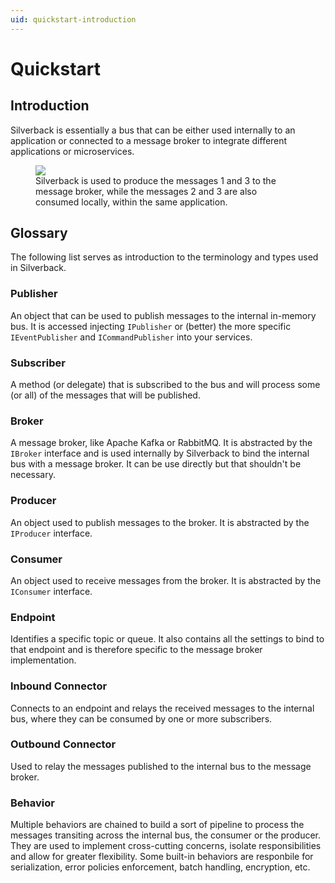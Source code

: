 ```yaml
---
uid: quickstart-introduction
---
```


# Quickstart

## Introduction

Silverback is essentially a bus that can be either used internally to an application or connected to a message broker to integrate different applications or microservices.

<figure>
	<a href="~/images/diagrams/overview-detailed.png"><img src="~/images/diagrams/overview-detailed.png"></a>
    <figcaption>Silverback is used to produce the messages 1 and 3 to the message broker, while the messages 2 and 3 are also consumed locally, within the same application.</figcaption>
</figure>

## Glossary

The following list serves as introduction to the terminology and types used in Silverback.

### Publisher
An object that can be used to publish messages to the internal in-memory bus. It is accessed injecting `IPublisher` or (better) the more specific `IEventPublisher` and `ICommandPublisher` into your services.

### Subscriber
A method (or delegate) that is subscribed to the bus and will process some (or all) of the messages that will be published.

### Broker
A message broker, like Apache Kafka or RabbitMQ. It is abstracted by the `IBroker` interface and is used internally by Silverback to bind the internal bus with a message broker. It can be use directly but that shouldn't be necessary.

### Producer
An object used to publish messages to the broker. It is abstracted by the `IProducer` interface.

### Consumer
An object used to receive messages from the broker. It is abstracted by the `IConsumer` interface.

### Endpoint
Identifies a specific topic or queue. It also contains all the settings to bind to that endpoint and is therefore specific to the message broker implementation.

### Inbound Connector
Connects to an endpoint and relays the received messages to the internal bus, where they can be consumed by one or more subscribers.

### Outbound Connector
Used to relay the messages published to the internal bus to the message broker.

### Behavior
Multiple behaviors are chained to build a sort of pipeline to process the messages transiting across the internal bus, the consumer or the producer. They are used to implement cross-cutting concerns, isolate responsibilities and allow for greater flexibility. Some built-in behaviors are responbile for serialization, error policies enforcement, batch handling, encryption, etc.
